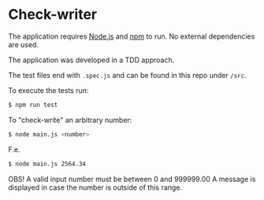 # Check-writer

The application requires [Node.js](https://nodejs.org/) and [npm](https://nodejs.org/) to run.
No external dependencies are used.

The application was developed in a TDD approach.

The test files end with `.spec.js` and can be found in this repo under `/src`.

To execute the tests run:
```sh
$ npm run test
```

To "check-write" an arbitrary number:
```sh
$ node main.js <number>
```

F.e.
```sh
$ node main.js 2564.34
```

OBS! A valid input number must be between 0 and 999999.00 
A message is displayed in case the number is outside of this range.